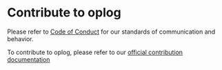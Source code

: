 # Contribute to oplog

Please refer to [Code of Conduct](CODE_OF_CONDUCT.md) for our standards of communication and behavior.

To contribute to oplog, please refer to our [official contribution documentation](https://oribarilan.github.io/oplog/contribution/)